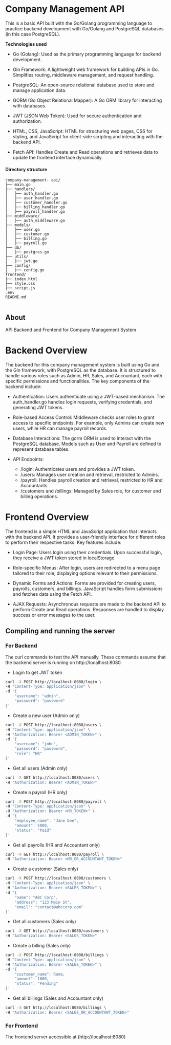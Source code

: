 # Company Management API


This is a basic API built with the Go/Golang programming language to practice backend development with Go/Golang and  PostgreSQL databases (in this case PostgreSQL).


**Technologies used**

- Go (Golang): Used as the primary programming language for backend development.
- Gin Framework: A lightweight web framework for building APIs in Go. Simplifies routing, middleware management, and request handling.

- PostgreSQL: An open-source relational database used to store and manage application data.
- GORM (Go Object Relational Mapper): A Go ORM library for interacting with databases.
- JWT (JSON Web Token): Used for secure authentication and authorization.
- HTML, CSS, JavaScript: HTML for structuring web pages, CSS for styling, and JavaScript for client-side scripting and interacting with the backend API.

- Fetch API: Handles Create and Read operations and retrieves data to update the frontend interface dynamically.


#### Directory structure

```
company-management- api/
├── main.go
├── handlers/
│   ├── auth_handler.go
│   ├── user_handler.go
│   ├── customer_handler.go
│   ├── billing_handler.go
│   ├── payroll_handler.go
├── middleware/
│   ├── auth_middleware.go
├── models/
│   ├── user.go
│   ├── customer.go
│   ├── billing.go
│   ├── payroll.go
├── db/
│   ├── postgres.go
├── utils/
│   ├── jwt.go
├── config/
│   ├── config.go
frontend/
├── index.html
├── style.css
├── script.js
.env
README.md


```

## About 

API Backend and Frontend for Company Management System

# Backend Overview

The backend for this company management system is built using Go and the Gin framework, with PostgreSQL as the database. It is structured to handle various roles such as Admin, HR, Sales, and Accountant, each with specific permissions and functionalities. The key components of the backend include:

- Authentication: Users authenticate using a JWT-based mechanism. The auth_handler.go handles login requests, verifying credentials, and generating JWT tokens.

- Role-based Access Control: Middleware checks user roles to grant access to specific endpoints. For example, only Admins can create new users, while HR can manage payroll records.

- Database Interactions: The gorm ORM is used to interact with the PostgreSQL database. Models such as User and Payroll are defined to represent database tables.

- API Endpoints:

    - /login: Authenticates users and provides a JWT token.
    - /users: Manages user creation and retrieval, restricted to Admins.
    - /payroll: Handles payroll creation and retrieval, restricted to HR and Accountants.
    - /customers and /billings: Managed by Sales role, for customer and billing operations.


# Frontend Overview

The frontend is a simple HTML and JavaScript application that interacts with the backend API. It provides a user-friendly interface for different roles to perform their respective tasks. Key features include:

- Login Page: Users login using their credentials. Upon successful login, they receive a JWT token stored in localStorage

- Role-specific Menus: After login, users are redirected to a menu page tailored to their role, displaying options relevant to their permissions.

- Dynamic Forms and Actions: Forms are provided for creating users, payrolls, customers, and billings. JavaScript handles form submissions and fetches data using the Fetch API.

- AJAX Requests: Asynchronous requests are made to the backend API to perform Create and Read operations. Responses are handled to display success or error messages to the user.



## Compiling and running the server

### For Backend

The curl commands to test the API manually. These commands assume that the backend server is running on http://localhost:8080.

- Login to get JWT token

```bash
curl -X POST http://localhost:8080/login \
-H "Content-Type: application/json" \
-d '{
    "username": "admin",
    "password": "password"
}'

```

- Create a new user (Admin only)

```bash
curl -X POST http://localhost:8080/users \
-H "Content-Type: application/json" \
-H "Authorization: Bearer <ADMIN_TOKEN>" \
-d '{
    "username": "john",
    "password": "password",
    "role": "HR"
}'

```

- Get all users (Admin only)

```bash
curl -X GET http://localhost:8080/users \
-H "Authorization: Bearer <ADMIN_TOKEN>"

```

- Create a payroll (HR only)

```bash
curl -X POST http://localhost:8080/payroll \
-H "Content-Type: application/json" \
-H "Authorization: Bearer <HR_TOKEN>" \
-d '{
    "employee_name": "Jane Doe",
    "amount": 5000,
    "status": "Paid"
}'

```

- Get all payrolls (HR and Accountant only)

```bash
curl -X GET http://localhost:8080/payroll \
-H "Authorization: Bearer <HR_OR_ACCOUNTANT_TOKEN>"

```

- Create a customer (Sales only)

```bash
curl -X POST http://localhost:8080/customers \
-H "Content-Type: application/json" \
-H "Authorization: Bearer <SALES_TOKEN>" \
-d '{
    "name": "ABC Corp",
    "address": "123 Main St",
    "email": "contact@abccorp.com"
}'

```

- Get all customers (Sales only)

```bash
curl -X GET http://localhost:8080/customers \
-H "Authorization: Bearer <SALES_TOKEN>"

```

- Create a billing (Sales only)

```bash
curl -X POST http://localhost:8080/billings \
-H "Content-Type: application/json" \
-H "Authorization: Bearer <SALES_TOKEN>" \
-d '{
    "customer_name": Rama,
    "amount": 1000,
    "status": "Pending"
}'

```

- Get all billings (Sales and Accountant only)

```bash
curl -X GET http://localhost:8080/billings \
-H "Authorization: Bearer <SALES_OR_ACCOUNTANT_TOKEN>"

```


### For Frontend

The frontend server accessible at (http://localhost:8080)

